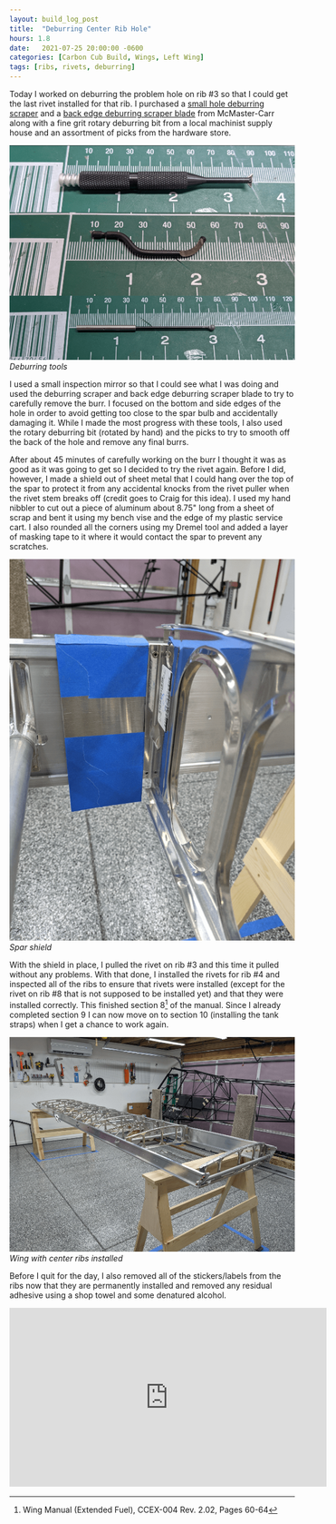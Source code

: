 ```yaml
---
layout: build_log_post
title:  "Deburring Center Rib Hole"
hours: 1.8
date:   2021-07-25 20:00:00 -0600
categories: [Carbon Cub Build, Wings, Left Wing]
tags: [ribs, rivets, deburring]
---
```


Today I worked on deburring the problem hole on rib #3 so that I could get the last rivet installed for that rib. I purchased a [small hole deburring scraper](https://www.mcmaster.com/7815A21/) and a [back edge deburring scraper blade](https://www.mcmaster.com/4289A41/) from McMaster-Carr along with a fine grit rotary deburring bit from a local machinist supply house and an assortment of picks from the hardware store.

![Desktop View](/assets/img/posts/2021-07-25-deburring-center-rib-hole/deburring_tools.png)
_Deburring tools_

I used a small inspection mirror so that I could see what I was doing and used the deburring scraper and back edge deburring scraper blade to try to carefully remove the burr. I focused on the bottom and side edges of the hole in order to avoid getting too close to the spar bulb and accidentally damaging it. While I made the most progress with these tools, I also used the rotary deburring bit (rotated by hand) and the picks to try to smooth off the back of the hole and remove any final burrs.

After about 45 minutes of carefully working on the burr I thought it was as good as it was going to get so I decided to try the rivet again. Before I did, however, I made a shield out of sheet metal that I could hang over the top of the spar to protect it from any accidental knocks from the rivet puller when the rivet stem breaks off (credit goes to Craig for this idea). I used my hand nibbler to cut out a piece of aluminum about 8.75" long from a sheet of scrap and bent it using my bench vise and the edge of my plastic service cart. I also rounded all the corners using my Dremel tool and added a layer of masking tape to it where it would contact the spar to prevent any scratches.

![Desktop View](/assets/img/posts/2021-07-25-deburring-center-rib-hole/spar_shield.png)
_Spar shield_

With the shield in place, I pulled the rivet on rib #3 and this time it pulled without any problems. With that done, I installed the rivets for rib #4 and inspected all of the ribs to ensure that rivets were installed (except for the rivet on rib #8 that is not supposed to be installed yet) and that they were installed correctly. This finished section 8[^section-8-ref] of the manual. Since I already completed section 9 I can now move on to section 10 (installing the tank straps) when I get a chance to work again.

![Desktop View](/assets/img/posts/2021-07-25-deburring-center-rib-hole/wing_with_ribs.png)
_Wing with center ribs installed_

Before I quit for the day, I also removed all of the stickers/labels from the ribs now that they are permanently installed and removed any residual adhesive using a shop towel and some denatured alcohol.

<iframe width="560" height="315" src="https://www.youtube.com/embed/92PoM_ZAl7w" title="YouTube video player" frameborder="0" allow="accelerometer; autoplay; clipboard-write; encrypted-media; gyroscope; picture-in-picture" allowfullscreen></iframe>

[^section-8-ref]: Wing Manual (Extended Fuel), CCEX-004 Rev. 2.02, Pages 60-64